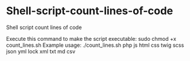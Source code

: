 # Shell-script-count-lines-of-code
Shell script count lines of code


Execute this command to make the script executable: sudo chmod +x count_lines.sh
Example usage: ./count_lines.sh php js html css twig scss json yml lock xml txt md csv
